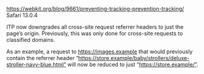 https://webkit.org/blog/9661/preventing-tracking-prevention-tracking/
Safari 13.0.4

ITP now downgrades all cross-site request referrer headers to just the page’s origin. Previously, this was only done for cross-site requests to classified domains.

As an example, a request to https://images.example that would previously contain the referrer header “https://store.example/baby/strollers/deluxe-stroller-navy-blue.html” will now be reduced to just “https://store.example/”.
